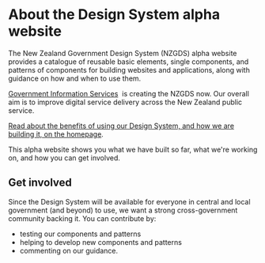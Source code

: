 # About the Design System alpha website

<P styleSize="large">
    The New Zealand Government Design System (NZGDS) alpha website provides
    a catalogue of reusable basic elements, single components, and patterns of
    components for building websites and applications, along with guidance on
    how and when to use them. 
</P>

[Government Information Services](https://www.digital.govt.nz/digital-government/leadership-and-governance/government-chief-digital-officer-gcdo/who-supports-the-gcdo/)&nbsp;
is creating the NZGDS now. Our overall aim is to improve digital
service delivery across the New Zealand public service.

[Read about the benefits of using our Design System, and how we are building it, on the homepage](https://design-system-alpha.digital.govt.nz/).

This alpha website shows you what we have built so far, what we're working on,
and how you can get involved.

## Get involved

Since the Design System will be available for everyone in central and local
government (and beyond) to use, we want a strong cross-government community
backing it. You can contribute by:

* testing our components and patterns
* helping to develop new components and patterns
* commenting on our guidance.
